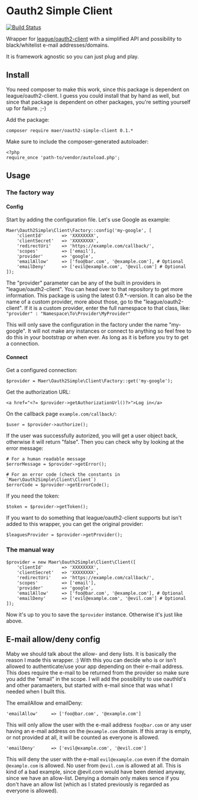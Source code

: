 # Oauth2 Simple Client

[![Build Status](https://travis-ci.org/magnus-eriksson/oauth2-simple-client.svg?branch=master)](https://travis-ci.org/magnus-eriksson/oauth2-simple-client)


Wrapper for [league/oauth2-client](https://github.com/thephpleague/oauth2-client) with a simplified API and possibility to black/whitelist e-mail addresses/domains.

It is framework agnostic so you can just plug and play. 


## Install
You need composer to make this work, since this package is dependent on league/oauth2-client. I guess you could install that by hand as well, but since that package is dependent on other packages, you're setting yourself up for failure. ;-)

Add the package:

    composer require maer/oauth2-simple-client 0.1.*

Make sure to include the composer-generated autoloader:

    <?php
    require_once 'path-to/vendor/autoload.php';

## Usage

### The factory way

#### Config
Start by adding the configuration file. Let's use Google as example:

    Maer\Oauth2Simple\Client\Factory::config('my-google', [
        'clientId'       => 'XXXXXXXX',
        'clientSecret'   => 'XXXXXXXX',
        'redirectUri'    => 'https://example.com/callback/',
        'scopes'         => ['email'],
        'provider'       => 'google',
        'emailAllow'     => ['foo@bar.com', '@example.com'], # Optional
        'emailDeny'      => ['evil@example.com', '@evil.com'] # Optional
    ]);

The "provider" parameter can be any of the built in providers in "league/oauth2-client". You can head over to that repository to get more information. This package is using the latest 0.9.*-version.
It can also be the name of a custom provider, more about those, go to the "league/oauth2-client".
If it is a custom provider, enter the full namespace to that class, like: `"provider" : "Namespace\To\Provider\MyProvider"`

This will only save the configuration in the factory under the name "my-google". It will not make any instances or connect to anything so feel free to do this in your bootstrap or when ever. As long as it is before you try to get a connection.


#### Connect

Get a configured connection:

    $provider = Maer\Oauth2Simple\Client\Factory::get('my-google');

Get the authorization URL: 

    <a href="<?= $provider->getAuthorizationUrl()?>">Log in</a>

On the callback page `example.com/callback/`:

    $user = $provider->authorize();

If the user was successfully autorized, you will get a user object back, otherwise it will return "false". Then you can check why by looking at the error message:
    
    # For a human readable message
    $errorMessage = $provider->getError();

    # For an error code (check the constants in `Maer\Oauth2Simple\Client\Client`)
    $errorCode = $provider->getErrorCode();

If you need the token:
        
    $token = $provider->getToken();

If you want to do something that league/oauth2-client supports but isn't added to this wrapper, you can get the original provider:

    $leaguesProvider = $provider->getProvider();


### The manual way

    $provider = new Maer\Oauth2Simple\Client\Client([
        'clientId'       => 'XXXXXXXX',
        'clientSecret'   => 'XXXXXXXX',
        'redirectUri'    => 'https://example.com/callback/',
        'scopes'         => ['email'],
        'provider'       => 'google',
        'emailAllow'     => ['foo@bar.com', '@example.com'], # Optional
        'emailDeny'      => ['evil@example.com', '@evil.com'] # Optional
    ]);

Now it's up to you to save the `$provider` instance. Otherwise it's just like above.


## E-mail allow/deny config

Maby we should talk about the allow- and deny lists. It is basically the reason I made this wrapper. :)
With this you can decide who is or isn't allowed to authenticate/use your app depending on their e-mail address. This does require the e-mail to be returned from the provider so make sure you add the "email" in the scope. I will add the possibility to use oauthId's and other paramaeters, but started with e-mail since that was what I needed when I built this.

The emailAllow and emailDeny:

    'emailAllow'     => ['foo@bar.com', '@example.com']

This will only allow the user with the e-mail address `foo@bar.com` or any user having an e-mail address on the `@example.com` domain. If this array is empty, or not provided at all, it will be counted as everyone is allowed.

    'emailDeny'      => ['evil@example.com', '@evil.com']

This will deny the user with the e-mail `evil@example.com` even if the domain `@example.com` is allowed. No user from `@evil.com` is allowed at all. This is kind of a bad example, since @evil.com would have been denied anyway, since we have an allow-list. Denying a domain only makes sence if you don't have an allow list (which as I stated previously is regarded as everyone is allowed).
